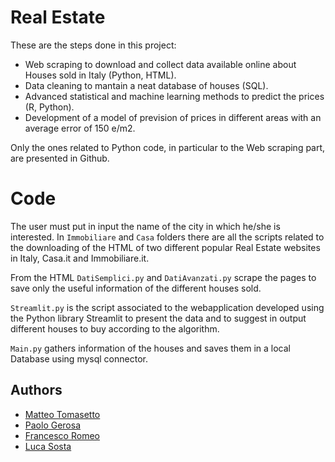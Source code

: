 # Real Estate

These are the steps done in this project: 
- Web scraping to download and collect data available online about Houses sold in Italy (Python, HTML).
- Data cleaning to mantain a neat database of houses (SQL).
- Advanced statistical and machine learning methods to predict the prices (R, Python).
- Development of a model of prevision of prices in different areas with an average error of 150 e/m2.

Only the ones related to Python code, in particular to the Web scraping part, are presented in Github.

# Code

The user must put in input the name of the city in which he/she is interested.
In `Immobiliare` and `Casa` folders there are all the scripts related to the downloading of the HTML of two different popular Real Estate websites in Italy, Casa.it and Immobiliare.it.

From the HTML `DatiSemplici.py` and `DatiAvanzati.py` scrape the pages to save only the useful information of the different houses sold.

`Streamlit.py` is the script associated to the webapplication developed using the Python library Streamlit to present the data and to suggest in output different houses to buy according to the algorithm.

`Main.py` gathers information of the houses and saves them in a local Database using mysql connector.

## Authors
* [Matteo Tomasetto](https://github.com/MatteoTomasetto)
* [Paolo Gerosa](https://github.com/PaoloGerosa)
* [Francesco Romeo](https://github.com/fraromeo)
* [Luca Sosta](https://github.com/SostaLuca98)
